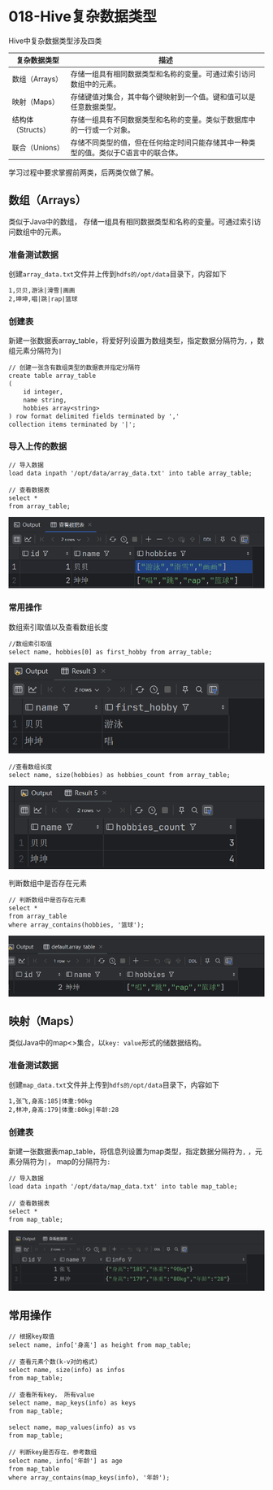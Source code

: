 # 018-Hive复杂数据类型

Hive中复杂数据类型涉及四类

| 复杂数据类型      | 描述                                                         |
| ----------------- | ------------------------------------------------------------ |
| 数组（Arrays）    | 存储一组具有相同数据类型和名称的变量。可通过索引访问数组中的元素。 |
| 映射（Maps）      | 存储键值对集合，其中每个键映射到一个值。键和值可以是任意数据类型。 |
| 结构体（Structs） | 存储一组具有不同数据类型和名称的变量。类似于数据库中的一行或一个对象。 |
| 联合（Unions）    | 存储不同类型的值，但在任何给定时间只能存储其中一种类型的值。类似于C语言中的联合体。 |

学习过程中要求掌握前两类，后两类仅做了解。



## 数组（Arrays）

类似于Java中的数组，  存储一组具有相同数据类型和名称的变量。可通过索引访问数组中的元素。

### 准备测试数据

创建`array_data.txt`文件并上传到`hdfs的/opt/data`目录下，内容如下

```tex
1,贝贝,游泳|滑雪|画画
2,坤坤,唱|跳|rap|篮球
```

### 创建表

新建一张数据表array_table，将爱好列设置为数组类型，指定数据分隔符为`,`  ，数组元素分隔符为`|`

```hive
// 创建一张含有数组类型的数据表并指定分隔符
create table array_table
(
    id integer,
    name string,
    hobbies array<string>
) row format delimited fields terminated by ','
collection items terminated by '|';
```

### 导入上传的数据

```hive
// 导入数据
load data inpath '/opt/data/array_data.txt' into table array_table;

// 查看数据表
select *
from array_table;
```

![image-20241002235807092](./assets/image-20241002235807092.png)

### 常用操作

数组索引取值以及查看数组长度

```hive
//数组索引取值
select name, hobbies[0] as first_hobby from array_table;
```

![image-20241003000057977](./assets/image-20241003000057977.png)

```hive
//查看数组长度
select name, size(hobbies) as hobbies_count from array_table;
```

![image-20241003000254601](./assets/image-20241003000254601.png)

判断数组中是否存在元素

```hive
// 判断数组中是否存在元素
select *
from array_table
where array_contains(hobbies, '篮球');
```

![image-20241003000500713](./assets/image-20241003000500713.png)

## 映射（Maps）

类似Java中的map<>集合，以`key: value`形式的储数据结构。

### 准备测试数据

创建`map_data.txt`文件并上传到`hdfs的/opt/data`目录下，内容如下

```tex
1,张飞,身高:185|体重:90kg
2,林冲,身高:179|体重:80kg|年龄:28
```

### 创建表

新建一张数据表map_table，将信息列设置为map类型，指定数据分隔符为`,`  ，元素分隔符为`|`， map的分隔符为`:`

```hive
// 导入数据
load data inpath '/opt/data/map_data.txt' into table map_table;

// 查看数据表
select *
from map_table;
```

![image-20241003002041139](./assets/image-20241003002041139.png)

## 常用操作

```hive
// 根据key取值
select name, info['身高'] as height from map_table;

// 查看元素个数(k-v对的格式)
select name, size(info) as infos
from map_table;

// 查看所有key， 所有value
select name, map_keys(info) as keys
from map_table;

select name, map_values(info) as vs
from map_table;

// 判断key是否存在，参考数组
select name, info['年龄'] as age
from map_table
where array_contains(map_keys(info), '年龄');

```

